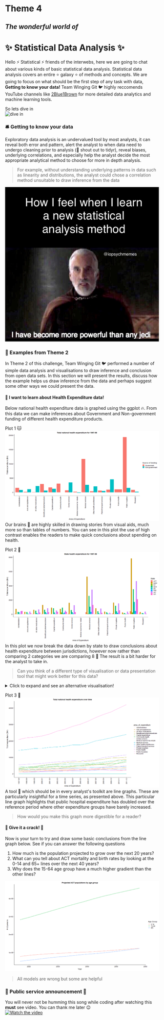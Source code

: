 # Theme 4 
## _The wonderful world of_
# :sparkles:  Statistical Data Analysis :sparkles:  

Hello :zap: Statistical :zap: friends of the interwebs, here we are going to chat about various kinds of basic statistical data analysis. 
Statistical data analysis covers an entire 	:star: galaxy :star: of methods and concepts. We are going to focus on what should be the first step of any task with data, **Getting to know your data!**  Team Winging Git :bird: highly reccomends  YouTube channels like [2Blue1Brown](https://www.youtube.com/c/3blue1brown) for more detailed data analytics and machine learning tools. 

So lets dive in  
![dive in](https://github.com/jliffner/MDCollaborationWeek/blob/main/dive.gif)

### :bellhop_bell: Getting to know your data 
Exploratory data analysis is an undervalued tool by most analysts, it can reveal both error and pattern, alert the analyst to when data need to undergo cleaning prior to analysis (:mega: shout out to tidyr), reveal biases, underlying correlations, and especially help the analyst decide the most appropriate analytical method to choose for more in depth analysis. 
>For example, without understanding underlying patterns in data such as linearity and distributions, the analyst could chose a correlation method unsuitable to draw inference from the data

![meme](https://github.com/jliffner/MDCollaborationWeek/blob/main/jedi_meme.jpg)

### :balloon: Examples from Theme 2
In Theme 2 of this challenge, Team Winging Git :bird: performed a number of simple data analysis and visualisations to draw inference and conclusion from open data sets. In this section we will present the results, discuss how the example helps us draw inference from the data and perhaps suggest some other ways we could present the data. 

#### :mushroom: I want to learn about Health Expenditure data!
Below national health expenditure data is graphed using the ggplot :fire:. From this data we can make inferences about Government and Non-government funding of different health expenditure products.   

Plot 1 :cat:
![graph1](https://github.com/jliffner/MDCollaborationWeek/blob/main/health_expenditure_plot1.png)
Our brains :brain: are highly skilled in drawing stories from visual aids, much more so than tables of numbers. You can see in this plot the use of high contrast enables the readers to make quick conclusions about spending on health. 
  
  
Plot 2 	:dog:
![graph2](https://github.com/jliffner/MDCollaborationWeek/blob/main/health_expenditure_plot2.png)
In this plot we now break the data down by state to draw conclusions about health expenditure between jurisdictions, however now rather than comparing 2 categories we are comparing 8 :exploding_head: The result is a bit harder for the analyst to take in. 
>Can you think of a different type of visualisation or data presentation tool that might work better for this data?

<details>
  <summary>Click to expand and see an alternative visualisation!</summary>
  
  ![graph3a](https://github.com/jliffner/MDCollaborationWeek/blob/main/health_expenditure_plot3a.png)
  _This is the same data as Plot 2 above but with a much nicer visualisation for your brain :brain: to draw information from. Its also very very pretty which always get bonus points_ :rainbow: :unicorn:
</details>  
  
    
    
Plot 3 :monkey:
![graph3](https://github.com/jliffner/MDCollaborationWeek/blob/main/health_expenditure_plot3.png)
A tool :wrench: which should be in every analyst's toolkit are line graphs. These are particularly insightful for a time series, as presented above. This particular line graph highlights that public hospital expenditure has doubled over the reference period where other expenditure groups have barely increased.
>How would you make this graph more digestible for a reader? 
#### :mushroom: Give it a crack! :firecracker:  
Now is your turn to try and draw some basic conclusions from the line graph below. See if you can answer the following questions
1. How much is the population projected to grow over the next 20 years?
2. What can you tell about ACT mortality and birth rates by looking at the 0-14 and 65+ lines over the next 40 years?
3. Why does the 15-64 age group have a much higher gradient than the other lines?

![graph4](https://github.com/jliffner/MDCollaborationWeek/blob/main/population_plot1.png)




> All models are wrong but some are helpful  
  

### :loudspeaker: Public service announcement :loudspeaker:  
You will never not be humming this song while coding after watching this **must** see video. You can thank me later :wink:  
[![Watch the video](http://img.youtube.com/vi/p8Py9C8iq2s/0.jpg)](https://youtu.be/p8Py9C8iq2s)





